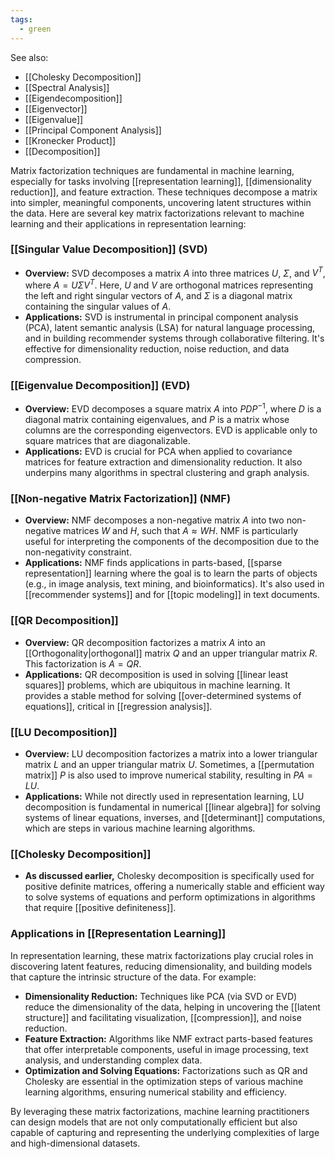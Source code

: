 ```yaml
---
tags:
  - green
---
```


See also:
- [[Cholesky Decomposition]]
- [[Spectral Analysis]]
- [[Eigendecomposition]]
- [[Eigenvector]]
- [[Eigenvalue]]
- [[Principal Component Analysis]]
- [[Kronecker Product]]
- [[Decomposition]]

Matrix factorization techniques are fundamental in machine learning, especially for tasks involving [[representation learning]], [[dimensionality reduction]], and feature extraction. These techniques decompose a matrix into simpler, meaningful components, uncovering latent structures within the data. Here are several key matrix factorizations relevant to machine learning and their applications in representation learning:

### [[Singular Value Decomposition]] (SVD)

- **Overview:** SVD decomposes a matrix $A$ into three matrices $U$, $\Sigma$, and $V^T$, where $A = U\Sigma V^T$. Here, $U$ and $V$ are orthogonal matrices representing the left and right singular vectors of $A$, and $\Sigma$ is a diagonal matrix containing the singular values of $A$.
- **Applications:** SVD is instrumental in principal component analysis (PCA), latent semantic analysis (LSA) for natural language processing, and in building recommender systems through collaborative filtering. It's effective for dimensionality reduction, noise reduction, and data compression.

### [[Eigenvalue Decomposition]] (EVD)

- **Overview:** EVD decomposes a square matrix $A$ into $PDP^{-1}$, where $D$ is a diagonal matrix containing eigenvalues, and $P$ is a matrix whose columns are the corresponding eigenvectors. EVD is applicable only to square matrices that are diagonalizable.
- **Applications:** EVD is crucial for PCA when applied to covariance matrices for feature extraction and dimensionality reduction. It also underpins many algorithms in spectral clustering and graph analysis.

### [[Non-negative Matrix Factorization]] (NMF)

- **Overview:** NMF decomposes a non-negative matrix $A$ into two non-negative matrices $W$ and $H$, such that $A \approx WH$. NMF is particularly useful for interpreting the components of the decomposition due to the non-negativity constraint.
- **Applications:** NMF finds applications in parts-based, [[sparse representation]] learning where the goal is to learn the parts of objects (e.g., in image analysis, text mining, and bioinformatics). It's also used in [[recommender systems]] and for [[topic modeling]] in text documents.

### [[QR Decomposition]]

- **Overview:** QR decomposition factorizes a matrix $A$ into an [[Orthogonality|orthogonal]] matrix $Q$ and an upper triangular matrix $R$. This factorization is $A = QR$.
- **Applications:** QR decomposition is used in solving [[linear least squares]] problems, which are ubiquitous in machine learning. It provides a stable method for solving [[over-determined systems of equations]], critical in [[regression analysis]].

### [[LU Decomposition]]

- **Overview:** LU decomposition factorizes a matrix into a lower triangular matrix $L$ and an upper triangular matrix $U$. Sometimes, a [[permutation matrix]] $P$ is also used to improve numerical stability, resulting in $PA = LU$.
- **Applications:** While not directly used in representation learning, LU decomposition is fundamental in numerical [[linear algebra]] for solving systems of linear equations, inverses, and [[determinant]] computations, which are steps in various machine learning algorithms.

### [[Cholesky Decomposition]]

- **As discussed earlier,** Cholesky decomposition is specifically used for positive definite matrices, offering a numerically stable and efficient way to solve systems of equations and perform optimizations in algorithms that require [[positive definiteness]].

### Applications in [[Representation Learning]]

In representation learning, these matrix factorizations play crucial roles in discovering latent features, reducing dimensionality, and building models that capture the intrinsic structure of the data. For example:

- **Dimensionality Reduction:** Techniques like PCA (via SVD or EVD) reduce the dimensionality of the data, helping in uncovering the [[latent structure]] and facilitating visualization, [[compression]], and noise reduction.
- **Feature Extraction:** Algorithms like NMF extract parts-based features that offer interpretable components, useful in image processing, text analysis, and understanding complex data.
- **Optimization and Solving Equations:** Factorizations such as QR and Cholesky are essential in the optimization steps of various machine learning algorithms, ensuring numerical stability and efficiency.

By leveraging these matrix factorizations, machine learning practitioners can design models that are not only computationally efficient but also capable of capturing and representing the underlying complexities of large and high-dimensional datasets.
